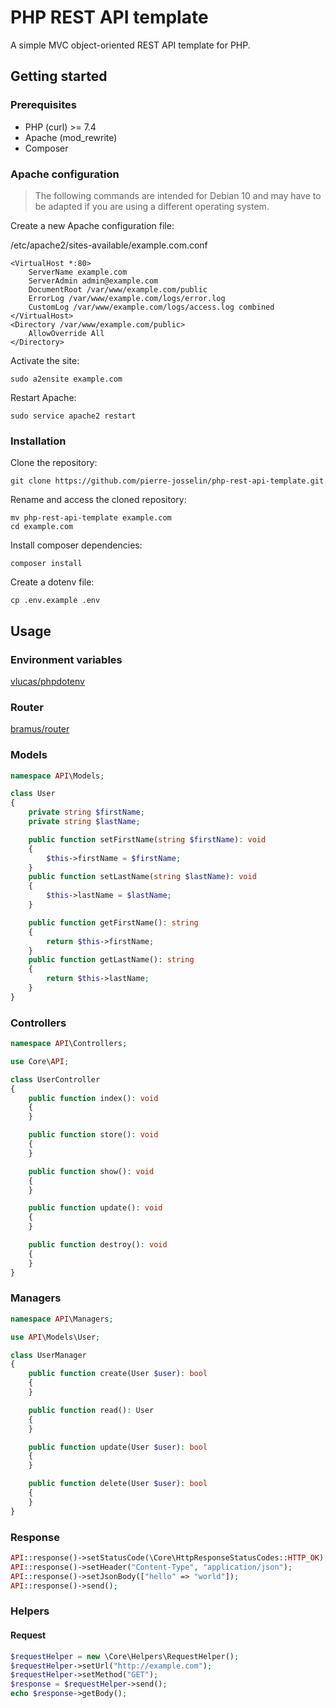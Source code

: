 # PHP REST API template

A simple MVC object-oriented REST API template for PHP.

## Getting started

### Prerequisites

- PHP (curl) >= 7.4
- Apache (mod_rewrite)
- Composer

### Apache configuration

> The following commands are intended for Debian 10 and may have to be adapted if you are using a different operating system.

Create a new Apache configuration file:

/etc/apache2/sites-available/example.com.conf

```
<VirtualHost *:80>
    ServerName example.com
    ServerAdmin admin@example.com
    DocumentRoot /var/www/example.com/public
    ErrorLog /var/www/example.com/logs/error.log
    CustomLog /var/www/example.com/logs/access.log combined
</VirtualHost>
<Directory /var/www/example.com/public>
    AllowOverride All
</Directory>
```

Activate the site:

```
sudo a2ensite example.com
```

Restart Apache:

```
sudo service apache2 restart
```

### Installation

Clone the repository:

```
git clone https://github.com/pierre-josselin/php-rest-api-template.git
```

Rename and access the cloned repository:

```
mv php-rest-api-template example.com
cd example.com
```

Install composer dependencies:

```
composer install
```

Create a dotenv file:

```
cp .env.example .env
```

## Usage

### Environment variables

[vlucas/phpdotenv](https://github.com/vlucas/phpdotenv)

### Router

[bramus/router](https://github.com/bramus/router)

### Models

```php
namespace API\Models;

class User
{
    private string $firstName;
    private string $lastName;

    public function setFirstName(string $firstName): void
    {
        $this->firstName = $firstName;
    }
    public function setLastName(string $lastName): void
    {
        $this->lastName = $lastName;
    }

    public function getFirstName(): string
    {
        return $this->firstName;
    }
    public function getLastName(): string
    {
        return $this->lastName;
    }
}
```

### Controllers

```php
namespace API\Controllers;

use Core\API;

class UserController
{
    public function index(): void
    {
    }

    public function store(): void
    {
    }

    public function show(): void
    {
    }

    public function update(): void
    {
    }

    public function destroy(): void
    {
    }
}
```

### Managers

```php
namespace API\Managers;

use API\Models\User;

class UserManager
{
    public function create(User $user): bool
    {
    }

    public function read(): User
    {
    }

    public function update(User $user): bool
    {
    }

    public function delete(User $user): bool
    {
    }
}
```

### Response

```php
API::response()->setStatusCode(\Core\HttpResponseStatusCodes::HTTP_OK);
API::response()->setHeader("Content-Type", "application/json");
API::response()->setJsonBody(["hello" => "world"]);
API::response()->send();
```

### Helpers

#### Request

```php
$requestHelper = new \Core\Helpers\RequestHelper();
$requestHelper->setUrl("http://example.com");
$requestHelper->setMethod("GET");
$response = $requestHelper->send();
echo $response->getBody();
```
